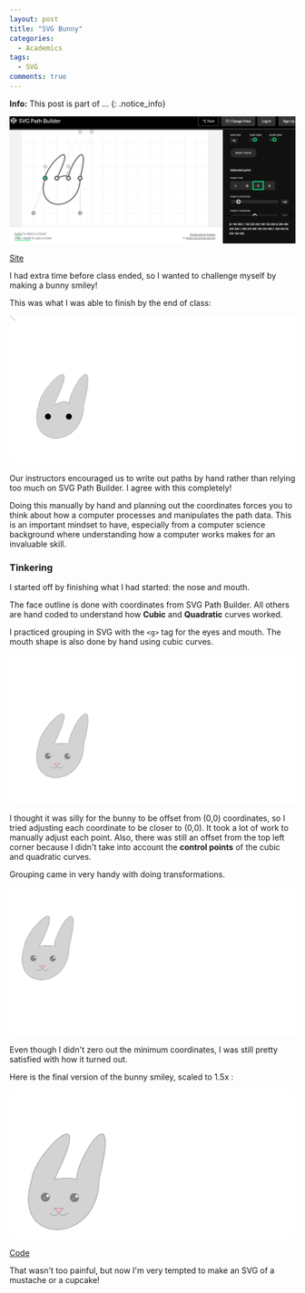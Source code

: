 ```yaml
---
layout: post
title: "SVG Bunny"
categories:
  - Academics
tags:
  - SVG
comments: true
---
```


**Info:** This post is part of ...
{: .notice_info}

[![05a]](https://codepen.io/anthonydugois/pen/mewdyZ)

[Site](https://codepen.io/anthonydugois/pen/mewdyZ)

I had extra time before class ended, so I wanted to challenge myself by making a bunny smiley!

This was what I was able to finish by the end of class:

![05b]

Our instructors encouraged us to write out paths by hand rather than relying too much on SVG Path Builder. I agree with this completely!

Doing this manually by hand and planning out the coordinates forces you to think about how a computer processes and manipulates the path data. This is an important mindset to have, especially from a computer science background where understanding how a computer works makes for an invaluable skill.

### Tinkering

I started off by finishing what I had started: the nose and mouth.

The face outline is done with coordinates from SVG Path Builder. All others are hand coded to understand how **Cubic** and **Quadratic** curves worked.

I practiced grouping in SVG with the `<g>` tag for the eyes and mouth. The mouth shape is also done by hand using cubic curves.

![05c]

I thought it was silly for the bunny to be offset from (0,0) coordinates, so I tried adjusting each coordinate to be closer to (0,0). It took a lot of work to manually adjust each point. Also, there was still an offset from the top left corner because I didn't take into account the **control points** of the cubic and quadratic curves.

Grouping came in very handy with doing transformations.

![05d]

Even though I didn't zero out the minimum coordinates, I was still pretty satisfied with how it turned out.

Here is the final version of the bunny smiley, scaled to 1.5x :

[![05e]](https://bl.ocks.org/danaoira/c729c4a4b848099edc7c5b5ad90ccb18)

[Code](https://bl.ocks.org/danaoira/c729c4a4b848099edc7c5b5ad90ccb18)

That wasn't too painful, but now I'm very tempted to make an SVG of a mustache or a cupcake!

[05a]: /images/05-svg-path-builder.PNG "SVG Path Builder"
[05b]: /images/05-svg-bunny-in-progress.PNG "SVG Bunny in Progress"
[05c]: /images/05-svg-bunny-final.PNG "SVG Bunny Final"
[05d]: /images/05-svg-bunny-final2.PNG "SVG Bunny Final 2"
[05e]: /images/05-svg-bunny-final3.PNG "SVG Bunny Final 3"